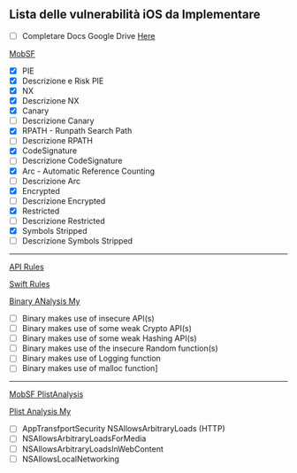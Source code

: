 ## Lista delle vulnerabilità iOS da Implementare
- [ ] Completare Docs Google Drive [Here](https://docs.google.com/spreadsheets/d/1lyve-KLSURxifmvYFHHXNu-C3BU0_UcDjk4-vJJ3208/edit#gid=1624158117   )

[MobSF](https://github.com/MobSF/Mobile-Security-Framework-MobSF/blob/master/StaticAnalyzer/views/ios/macho_analysis.py)

- [x] PIE
- [x] Descrizione e Risk PIE
- [x] NX
- [x] Descrizione NX
- [x] Canary
- [ ] Descrizione Canary
- [x] RPATH - Runpath Search Path
- [ ] Descrizione RPATH
- [x] CodeSignature
- [ ] Descrizione CodeSignature
- [x] Arc - Automatic Reference Counting
- [ ] Descrizione Arc
- [x] Encrypted
- [ ] Descrizione Encrypted
- [x] Restricted
- [ ] Descrizione Restricted
- [x] Symbols Stripped
- [ ] Descrizione Symbols Stripped

---
[API Rules](https://github.com/MobSF/Mobile-Security-Framework-MobSF/blob/master/StaticAnalyzer/views/ios/rules/ipa_rules.py)

[Swift Rules](https://github.com/MobSF/Mobile-Security-Framework-MobSF/blob/master/StaticAnalyzer/views/ios/rules/swift_rules.yaml)

[Binary ANalysis My](https://github.com/Dado1513/RE-iOS-application/blob/master/binary_analysis_ios.py)



- [ ] Binary makes use of insecure API(s)
- [ ] Binary makes use of some weak Crypto API(s)
- [ ] Binary makes use of some weak Hashing API(s)
- [ ] Binary makes use of the insecure Random function(s)
- [ ] Binary makes use of Logging function
- [ ] Binary makes use of malloc function]

---
[MobSF PlistAnalysis](https://github.com/MobSF/Mobile-Security-Framework-MobSF/blob/master/StaticAnalyzer/views/ios/app_transport_security.py)

[Plist Analysis My](https://github.com/Dado1513/RE-iOS-application/blob/master/plist_analysis.py)

- [ ] AppTransfportSecurity NSAllowsArbitraryLoads (HTTP)
- [ ] NSAllowsArbitraryLoadsForMedia
- [ ] NSAllowsArbitraryLoadsInWebContent
- [ ] NSAllowsLocalNetworking
